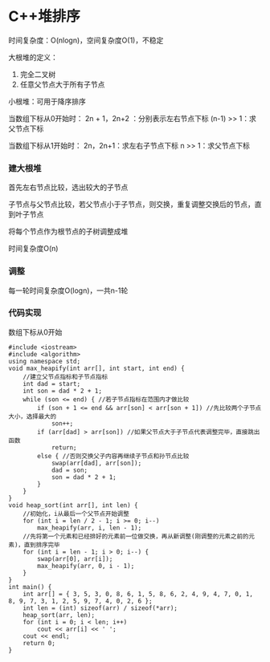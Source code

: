 # C++堆排序

时间复杂度：O(nlogn)，空间复杂度O(1)，不稳定

大根堆的定义：
1. 完全二叉树
2. 任意父节点大于所有子节点


小根堆：可用于降序排序

当数组下标从0开始时：
2n + 1，2n+2 ：分别表示左右节点下标
(n-1) >> 1：求父节点下标

当数组下标从1开始时：
2n，2n+1：求左右子节点下标
n >> 1：求父节点下标


### 建大根堆

首先左右节点比较，选出较大的子节点

子节点与父节点比较，若父节点小于子节点，则交换，重复调整交换后的节点，直到叶子节点

将每个节点作为根节点的子树调整成堆

时间复杂度O(n)
### 调整

每一轮时间复杂度O(logn)，一共n-1轮

### 代码实现

数组下标从0开始
```
#include <iostream>
#include <algorithm>
using namespace std;
void max_heapify(int arr[], int start, int end) {
    //建立父节点指标和子节点指标
    int dad = start;
    int son = dad * 2 + 1;
    while (son <= end) { //若子节点指标在范围内才做比较
        if (son + 1 <= end && arr[son] < arr[son + 1]) //先比较两个子节点大小，选择最大的
            son++;
        if (arr[dad] > arr[son]) //如果父节点大于子节点代表调整完毕，直接跳出函数
            return;
        else { //否则交换父子内容再继续子节点和孙节点比较
            swap(arr[dad], arr[son]);
            dad = son;
            son = dad * 2 + 1;
        }
    }
}
void heap_sort(int arr[], int len) {
    //初始化，i从最后一个父节点开始调整
    for (int i = len / 2 - 1; i >= 0; i--)
        max_heapify(arr, i, len - 1);
    //先将第一个元素和已经排好的元素前一位做交换，再从新调整(刚调整的元素之前的元素)，直到排序完毕
    for (int i = len - 1; i > 0; i--) {
        swap(arr[0], arr[i]);
        max_heapify(arr, 0, i - 1);
    }
}
int main() {
    int arr[] = { 3, 5, 3, 0, 8, 6, 1, 5, 8, 6, 2, 4, 9, 4, 7, 0, 1, 8, 9, 7, 3, 1, 2, 5, 9, 7, 4, 0, 2, 6 };
    int len = (int) sizeof(arr) / sizeof(*arr);
    heap_sort(arr, len);
    for (int i = 0; i < len; i++)
        cout << arr[i] << ' ';
    cout << endl;
    return 0;
}
```
